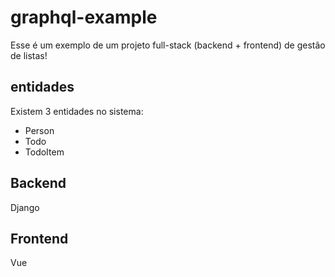 # graphql-example
Esse é um exemplo de um projeto full-stack (backend + frontend) de gestão de listas!

## entidades
Existem 3 entidades no sistema:
- Person
- Todo
- TodoItem


## Backend
Django 

## Frontend
Vue
